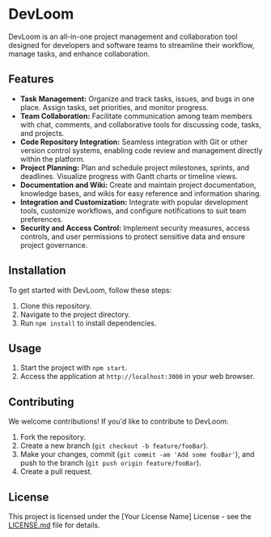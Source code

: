 # DevLoom

DevLoom is an all-in-one project management and collaboration tool designed for developers and software teams to streamline their workflow, manage tasks, and enhance collaboration.

## Features

- **Task Management:** Organize and track tasks, issues, and bugs in one place. Assign tasks, set priorities, and monitor progress.
- **Team Collaboration:** Facilitate communication among team members with chat, comments, and collaborative tools for discussing code, tasks, and projects.
- **Code Repository Integration:** Seamless integration with Git or other version control systems, enabling code review and management directly within the platform.
- **Project Planning:** Plan and schedule project milestones, sprints, and deadlines. Visualize progress with Gantt charts or timeline views.
- **Documentation and Wiki:** Create and maintain project documentation, knowledge bases, and wikis for easy reference and information sharing.
- **Integration and Customization:** Integrate with popular development tools, customize workflows, and configure notifications to suit team preferences.
- **Security and Access Control:** Implement security measures, access controls, and user permissions to protect sensitive data and ensure project governance.

## Installation

To get started with DevLoom, follow these steps:

1. Clone this repository.
2. Navigate to the project directory.
3. Run `npm install` to install dependencies.

## Usage

1. Start the project with `npm start`.
2. Access the application at `http://localhost:3000` in your web browser.

## Contributing

We welcome contributions! If you'd like to contribute to DevLoom:

1. Fork the repository.
2. Create a new branch (`git checkout -b feature/fooBar`).
3. Make your changes, commit (`git commit -am 'Add some fooBar'`), and push to the branch (`git push origin feature/fooBar`).
4. Create a pull request.

## License

This project is licensed under the [Your License Name] License - see the [LICENSE.md](LICENSE.md) file for details.
